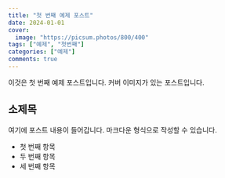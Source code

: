 ```yaml
---
title: "첫 번째 예제 포스트"
date: 2024-01-01
cover:
  image: "https://picsum.photos/800/400"
tags: ["예제", "첫번째"]
categories: ["예제"]
comments: true
---
```


이것은 첫 번째 예제 포스트입니다. 커버 이미지가 있는 포스트입니다.

## 소제목

여기에 포스트 내용이 들어갑니다. 마크다운 형식으로 작성할 수 있습니다.

- 첫 번째 항목
- 두 번째 항목
- 세 번째 항목 